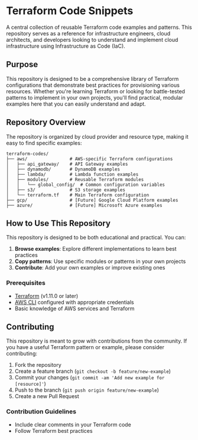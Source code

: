 # Terraform Code Snippets

A central collection of reusable Terraform code examples and patterns. This repository serves as a reference for infrastructure engineers, cloud architects, and developers looking to understand and implement cloud infrastructure using Infrastructure as Code (IaC).

## Purpose

This repository is designed to be a comprehensive library of Terraform configurations that demonstrate best practices for provisioning various resources. Whether you're learning Terraform or looking for battle-tested patterns to implement in your own projects, you'll find practical, modular examples here that you can easily understand and adapt.

## Repository Overview

The repository is organized by cloud provider and resource type, making it easy to find specific examples:

```
terraform-codes/
├── aws/                # AWS-specific Terraform configurations
│   ├── api_gateway/    # API Gateway examples
│   ├── dynamodb/       # DynamoDB examples
│   ├── lambda/         # Lambda function examples
│   ├── modules/        # Reusable Terraform modules
│   │   └── global_config/  # Common configuration variables
│   ├── s3/             # S3 storage examples
│   └── terraform.tf    # Main Terraform configuration
├── gcp/                # [Future] Google Cloud Platform examples
├── azure/              # [Future] Microsoft Azure examples
```

## How to Use This Repository

This repository is designed to be both educational and practical. You can:

1. **Browse examples**: Explore different implementations to learn best practices
2. **Copy patterns**: Use specific modules or patterns in your own projects
4. **Contribute**: Add your own examples or improve existing ones

### Prerequisites

- [Terraform](https://www.terraform.io/downloads.html) (v1.11.0 or later)
- [AWS CLI](https://aws.amazon.com/cli/) configured with appropriate credentials
- Basic knowledge of AWS services and Terraform

## Contributing

This repository is meant to grow with contributions from the community. If you have a useful Terraform pattern or example, please consider contributing:

1. Fork the repository
2. Create a feature branch (`git checkout -b feature/new-example`)
4. Commit your changes (`git commit -am 'Add new example for [resource]'`)
5. Push to the branch (`git push origin feature/new-example`)
6. Create a new Pull Request

### Contribution Guidelines

- Include clear comments in your Terraform code
- Follow Terraform best practices
